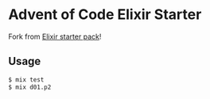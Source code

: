 # Advent of Code Elixir Starter

Fork from [Elixir starter pack](https://github.com/mhanberg/advent-of-code-elixir-starter)!

## Usage

```bash
$ mix test
$ mix d01.p2
```
